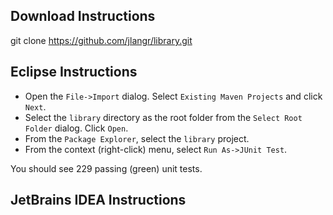 Download Instructions
---
git clone https://github.com/jlangr/library.git

Eclipse Instructions
---

* Open the `File->Import` dialog. Select `Existing Maven Projects` and click `Next`.
* Select the `library` directory as the root folder from the `Select Root Folder` dialog. Click `Open`.
* From the `Package Explorer`, select the `library` project.
* From the context (right-click) menu, select `Run As->JUnit Test`.

You should see 229 passing (green) unit tests.

JetBrains IDEA  Instructions
---
